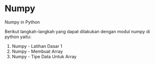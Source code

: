 # Numpy
Numpy in Python

Berikut langkah-langkah yang dapat dilakukan dengan modul numpy di python yaitu:

1. Numpy - Latihan Dasar 1
2. Numpy - Membuat Array
3. Numpy - Tipe Data Untuk Array
